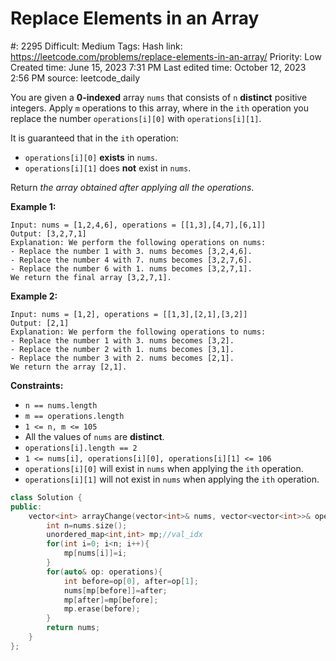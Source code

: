 # Replace Elements in an Array

#: 2295
Difficult: Medium
Tags: Hash
link: https://leetcode.com/problems/replace-elements-in-an-array/
Priority: Low
Created time: June 15, 2023 7:31 PM
Last edited time: October 12, 2023 2:56 PM
source: leetcode_daily

You are given a **0-indexed** array `nums` that consists of `n` **distinct** positive integers. Apply `m` operations to this array, where in the `ith` operation you replace the number `operations[i][0]` with `operations[i][1]`.

It is guaranteed that in the `ith` operation:

- `operations[i][0]` **exists** in `nums`.
- `operations[i][1]` does **not** exist in `nums`.

Return *the array obtained after applying all the operations*.

**Example 1:**

```
Input: nums = [1,2,4,6], operations = [[1,3],[4,7],[6,1]]
Output: [3,2,7,1]
Explanation: We perform the following operations on nums:
- Replace the number 1 with 3. nums becomes [3,2,4,6].
- Replace the number 4 with 7. nums becomes [3,2,7,6].
- Replace the number 6 with 1. nums becomes [3,2,7,1].
We return the final array [3,2,7,1].

```

**Example 2:**

```
Input: nums = [1,2], operations = [[1,3],[2,1],[3,2]]
Output: [2,1]
Explanation: We perform the following operations to nums:
- Replace the number 1 with 3. nums becomes [3,2].
- Replace the number 2 with 1. nums becomes [3,1].
- Replace the number 3 with 2. nums becomes [2,1].
We return the array [2,1].

```

**Constraints:**

- `n == nums.length`
- `m == operations.length`
- `1 <= n, m <= 105`
- All the values of `nums` are **distinct**.
- `operations[i].length == 2`
- `1 <= nums[i], operations[i][0], operations[i][1] <= 106`
- `operations[i][0]` will exist in `nums` when applying the `ith` operation.
- `operations[i][1]` will not exist in `nums` when applying the `ith` operation.

```cpp
class Solution {
public:
    vector<int> arrayChange(vector<int>& nums, vector<vector<int>>& operations) {
        int n=nums.size();
        unordered_map<int,int> mp;//val_idx
        for(int i=0; i<n; i++){
            mp[nums[i]]=i;
        }
        for(auto& op: operations){
            int before=op[0], after=op[1];
            nums[mp[before]]=after;
            mp[after]=mp[before];
            mp.erase(before);
        }
        return nums;
    }
};
```